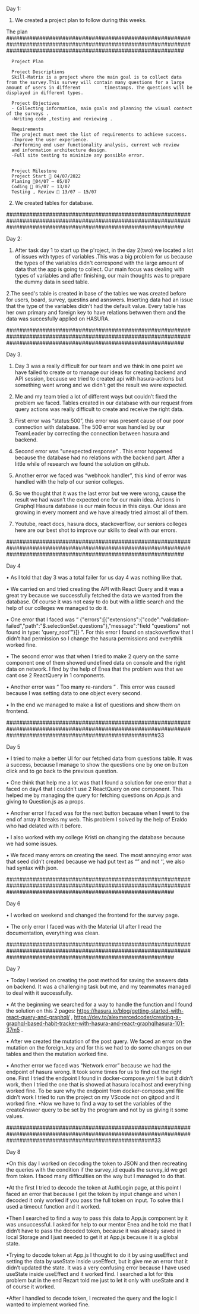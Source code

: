 Day 1: 
 1. We created a project plan to follow during this weeks.
  
  The plan
   ######################################################################################################################################################################
  
      Project Plan

      Project Descriptions
      Skill-Matrix is a project where the main goal is to collect data from the survey.This survey will contain many questions for a large amount of users in different         timestamps. The questions will be displayed in different types.

      Project Objectives
      - Collecting information, main goals and planning the visual contect of the surveys .
      -Writing code ,testing and reviewing .

      Requirements
      The project must meet the list of requirements to achieve success.
      -Improve the user experience.
      -Performing end user functionality analysis, current web review
      and information architecture design.
      -Full site testing to minimize any possible error.


      Project Milestone
      Project Start  04/07/2022
      Planing 04/07 – 05/07
      Coding  05/07 – 13/07
      Testing , Review  13/07 – 15/07
      
       
  2. We created tables for database.

######################################################################################################################################################################

Day 2:


 1. After task day 1 to start up the p'roject, 
 in the day 2(two) we located a lot of issues with types of variables .This was a big problem for us because the types of the variables didn't correspond with the       large amount of data that the app is going to collect.
 Our main focus was dealing with types of variables and after finishing, our main thoughts was to prepare the dummy data in seed table. 


 2.The seed's table is created in base of the tables we was created before for users, board, survey, questins and asnswers. Inserting data had an issue that the type of the variables didn't had the default value. Every table has her own primary and foreign key to have relations betwwen them and the data was succesfully applied on HASURA.

######################################################################################################################################################################

Day 3. 
   1.	Day 3 was a really difficult for our team and we think in one point we have failed to create or to manage our ideas for creating backend and API session, because       we tried to created api with hasura-actions but something went wrong and we didn’t get the result we were expected. 


   2.	Me and my team tried a lot of different ways but couldn’t fixed the problem we faced. Tables created in our database with our request from query actions was           really difficult to create and receive the right data.  


   3.	First error was “status:500”, this error was present cause of our poor connection with database. The 500 error was handled by our TeamLeader by correcting the         connection between hasura and backend.


   4.	Second error was "unexpected response" . This error happened because the database had no relations with the backend part. After a little while of research we           found the solution on github.


   5.	Another error we faced was “webhook handler”, this kind of error was handled with the help of our senior colleges. 


   6.	So we thought that it was the last error but we were wrong,  cause the result we had wasn’t the expected one for our main idea. Actions in Graphql Hasura               database is our main focus in this days. Our ideas are growing in every moment and we have already tried almost all of them. 


   7.	Youtube, react docs, hasura docs, stackoverflow, our seniors colleges here are our best shot to improve our skills to deal with our errors.


######################################################################################################################################################################

Day 4

•	As I told that day 3 was a total failer for us day 4 was nothing like that.

•	We carried on and tried creating the API with React Query and it was a great try because we successfully  fetched the data we wanted from the database. Of course it was not easy to do but with a little search and the help of our colleges we managed to do it.

•	One error that I faced was “ {"errors":[{"extensions":{"code":"validation-failed","path":"$.selectionSet.questions"},"message":"field \"questions\" not found in type: 'query_root'"}]} ”. For this error I found on stackoverflow that I didn’t had permission so I change the hasura permissions and everythik worked fine.

•	The second error was that when I tried to make 2 query on the same component one of them showed undefined data on console and the right data on network. I find by the help of Enea that the problem was that we cant ose 2 ReactQuery in 1 components.

•	Another error was “ Too many re-randers ” . This error was caused because I was setting data to one object every second.

•	In the end we managed to make a list of questions and show them on frontend.

##############################################################################################################################################################33

 
Day 5
	
• I tried to make a better UI for our fetched data from questions table. It was a success, because I manage to show the questions one by one on button click and to go back to the previous question.

• One think that help me a lot was that I found a solution for one error that a faced on day4 that I couldn’t use 2 ReactQuery on one component. This helped me by managing the query for fetching questions on App.js and giving to Question.js as a props.


• Another error I faced was for the next button because when I went to the end of array it breaks my web. This problem I solved by the help of Eraldo who had delated with it before.

• I also worked with my college Kristi on changing the database because we had some issues.


• We faced many errors on creating the seed. The most annoying error was that seed didn’t created because we had put text as “” and not ‘’, we also had syntax with json.

###################################################################################################################################################################

Day 6

• I worked on weekend and changed the frontend for the survey page. 

• The only error I faced was with the Material UI after I read the documentation, everything was clean.


###################################################################################################################################################################


Day 7

• Today I worked on creating the post method for saving the answers data on backend. It was a challenging task but me, and my teammates managed to deal with it successfully.

• At the beginning we searched for a way to handle the function and I found the solution on this 2 pages: https://hasura.io/blog/getting-started-with-react-query-and-graphql/ , https://dev.to/alexmercedcoder/creating-a-graphql-based-habit-tracker-with-hasura-and-react-graphqlhasura-101-37m5 .


• After we created the mutation of the post query. We faced an error on the mutation on the foreign_key and for this we had to do some changes on our tables and then the mutation worked fine.

• Another error we faced was “Network error” because we had the endpoint of hasura wrong. It took some times for us to find out the right one. First I tried the endpoint I found in docker-compose.yml file but it didn’t work, then I tried the one that is showed at hasura localhost and everything worked fine. To be sure why the endpoint from docker-compose.yml file didn’t work I tried to  run the project on my VScode not on gitpod and it worked fine. 
•Now we have to find a way to set the variables of the createAnswer query to be set by the program and not by us giving it some values. 


#############################################################################################################################################################33

Day 8

•On this day I worked on decoding the token to JSON and then recreating the queries with the condition if the survey_id equals the survey_id we get from token. I faced many difficulties on the way but I managed to do that.

•At the first I tried to decode the token at AuthLogin page, at this point I faced an error that because I get the token by input change and when I decoded it only worked if you pass the full token on input. To solve this I used a timeout function and it worked. 


•Then I searched to find a way to pass this data to App.js component by it was unsuccessful. I asked for help to our mentor Enea and he told me that I didn’t have to pass the decoded token, because it was already saved in local Storage and I just needed to get it at App.js because it is a global state.

•Trying to decode token at App.js I thought to do it by using useEffect and setting the data by useState inside useEffect, but it give me an error that it didn’t updated the state. It was a very confusing error because I have used useState inside useEffect and it worked find. I searched a lot for this problem but in the end Rezart told me just to let it only with useState and it of course it worked.


•After I handled to decode token, I recreated the query and the logic I wanted to implement worked fine.  

